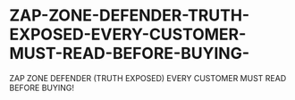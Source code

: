 # ZAP-ZONE-DEFENDER-TRUTH-EXPOSED-EVERY-CUSTOMER-MUST-READ-BEFORE-BUYING-
ZAP ZONE DEFENDER (TRUTH  EXPOSED) EVERY CUSTOMER MUST READ BEFORE BUYING!
